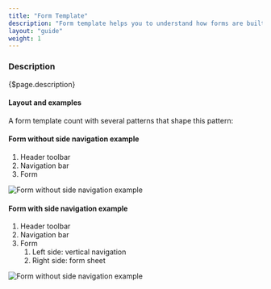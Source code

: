 ```yaml
---
title: "Form Template"
description: "Form template helps you to understand how forms are built and composed using Lexicon. This template will allow you to understand how to create any form."
layout: "guide"
weight: 1
---
```


### Description

{$page.description}

#### Layout and examples
A form template count with several patterns that shape this pattern:

#### Form without side navigation example

1. Header toolbar
2. Navigation bar
3. Form

![Form without side navigation example](../../../images/FormRegular.jpg)

#### Form with side navigation example

1. Header toolbar
2. Navigation bar
4. Form
	1. Left side: vertical navigation
	2. Right side: form sheet

![Form without side navigation example](../../../images/FormVerticalNavigation.jpg)